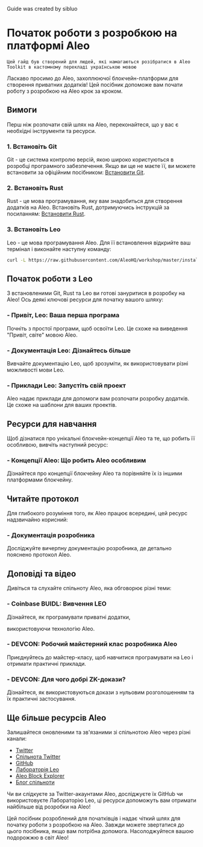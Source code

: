 Guide was created by sibluo

# Початок роботи з розробкою на платформі Aleo

`Цей гайд був створений для людей, які намагаються розібратися в Aleo Toolkit в кастомному перекладі українською мовою`

Ласкаво просимо до Aleo, захоплюючої блокчейн-платформи для створення приватних додатків! Цей посібник допоможе вам почати роботу з розробкою на Aleo крок за кроком.

## Вимоги

Перш ніж розпочати свій шлях на Aleo, переконайтеся, що у вас є необхідні інструменти та ресурси.

### 1. Встановіть Git

Git - це система контролю версій, якою широко користуються в розробці програмного забезпечення. Якщо ви ще не маєте її, ви можете встановити за офіційним посібником: [Встановити Git](bit.ly/start-git).

### 2. Встановіть Rust

Rust - це мова програмування, яку вам знадобиться для створення додатків на Aleo. Встановіть Rust, дотримуючись інструкцій за посиланням: [Встановити Rust](bit.ly/start-rust).

### 3. Встановіть Leo

Leo - це мова програмування Aleo. Для її встановлення відкрийте ваш термінал і виконайте наступну команду:

```bash
curl -L https://raw.githubusercontent.com/AleoHQ/workshop/master/install.sh | sh
```

## Початок роботи з Leo

З встановленими Git, Rust та Leo ви готові зануритися в розробку на Aleo! Ось деякі ключові ресурси для початку вашого шляху:

### - Привіт, Leo: Ваша перша програма

Почніть з простої програми, щоб освоїти Leo. Це схоже на виведення "Привіт, світе" мовою Aleo.

### - Документація Leo: Дізнайтесь більше

Вивчайте документацію Leo, щоб зрозуміти, як використовувати різні можливості мови Leo.

### - Приклади Leo: Запустіть свій проект

Aleo надає приклади для допомоги вам розпочати розробку додатків. Це схоже на шаблони для ваших проектів.

## Ресурси для навчання

Щоб дізнатися про унікальні блокчейн-концепції Aleo та те, що робить її особливою, вивчіть наступний ресурс:

### - Концепції Aleo: Що робить Aleo особливим

Дізнайтеся про концепції блокчейну Aleo та порівняйте їх із іншими платформами блокчейну.

## Читайте протокол

Для глибокого розуміння того, як Aleo працює всередині, цей ресурс надзвичайно корисний:

### - Документація розробника

Досліджуйте вичерпну документацію розробника, де детально пояснено протокол Aleo.

## Доповіді та відео

Дивіться та слухайте спільноту Aleo, яка обговорює різні теми:

### - Coinbase BUIDL: Вивчення LEO

Дізнайтеся, як програмувати приватні додатки,

 використовуючи технологію Aleo.

### - DEVCON: Робочий майстерний клас розробника Aleo

Приєднуйтесь до майстер-класу, щоб навчитися програмувати на Leo і отримати практичні приклади.

### - DEVCON: Для чого добрі ZK-докази?

Дізнайтеся, як використовуються докази з нульовим розголошенням та їх практичні застосування.

## Ще більше ресурсів Aleo

Залишайтеся оновленими та зв'язаними зі спільнотою Aleo через різні канали:

- [Twitter](https://twitter.com/AleoHQ)
- [Спільнота Twitter](https://twitter.com/aleocommunity)
- [GitHub](https://github.com/AleoHQ)
- [Лабораторія Leo](https://play.leo-lang.org/)
- [Aleo Block Explorer](https://www.aleo.network/)
- [Блог спільноти](https://medium.com/@AleoHQ)

Чи ви слідкуєте за Twitter-акаунтами Aleo, досліджуєте їх GitHub чи використовуєте Лабораторію Leo, ці ресурси допоможуть вам отримати найбільше від розробки на Aleo!

Цей посібник розроблений для початківців і надає чіткий шлях для початку роботи з розробкою на Aleo. Завжди можете звертатися до цього посібника, якщо вам потрібна допомога. Насолоджуйтеся вашою подорожжю в світ Aleo!
